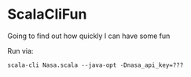 # ScalaCliFun
Going to find out how quickly I can have some fun

Run via:
```
scala-cli Nasa.scala --java-opt -Dnasa_api_key=???
```